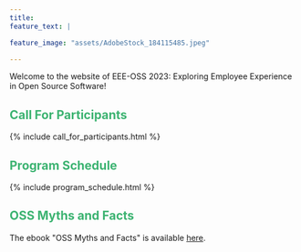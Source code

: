 ```yaml
---
title:
feature_text: |

feature_image: "assets/AdobeStock_184115485.jpeg"

---
```

Welcome to the website of EEE-OSS 2023: Exploring Employee Experience in Open Source Software!


## <font color="MediumSeaGreen">Call For Participants</font>

{% include call_for_participants.html  %}



## <font color="MediumSeaGreen">Program Schedule</font>

{% include program_schedule.html  %}


## <font color="MediumSeaGreen">OSS Myths and Facts</font>

The ebook "OSS Myths and Facts" is available [here](https://arxiv.org/abs/2404.09223).







